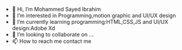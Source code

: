 - 👋 Hi, I’m Mohammed Sayed Ibrahim
- 👀 I’m interested in Programming,motion graphic and UI/UX design
- 🌱 I’m currently learning programming:HTML,CSS,JS and UI/UX design:Adobe Xd
- 💞️ I’m looking to collaborate on ...
- 📫 How to reach me contact me

<!---
mm232323/mm232323 is a ✨ special ✨ repository because its `README.md` (this file) appears on your GitHub profile.
You can click the Preview link to take a look at your changes.
--->
